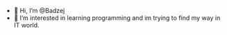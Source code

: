 - 👋 Hi, I’m @Badzej
- 👀 I’m interested in learning programming and im trying to find my way in IT world.

<!---
Badzej/Badzej is a ✨ special ✨ repository because its `README.md` (this file) appears on your GitHub profile.
You can click the Preview link to take a look at your changes.
--->
